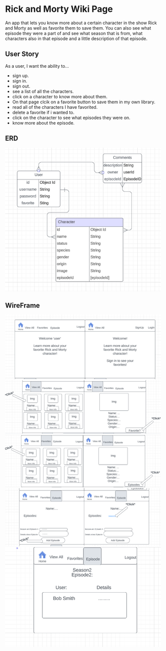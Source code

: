 # Rick and Morty Wiki Page

An app that lets you know more about a certain character in the show Rick and Morty as well as favorite them to save them. You can also see what episode they were a part of and see what season that is from, what characters also in that episode and a little description of that episode.

## User Story

As a user, I want the ability to... 
  - sign up.
  - sign in.  
  - sign out. 
  - see a list of all the characters. 
  - click on a character to know more about them.
  - On that page clcik on a favorite button to save them in my own library. 
  - read all of the characters I have favorited. 
  - delete a favorite if i wanted to. 
  - click on the character to see what episodes they were on. 
  - know more about the episode. 

## ERD

![ERD](public/ERD.PNG)

 ## WireFrame

![WireFrame1](public/WireFramep1.PNG)
![WireFrame2](public/WireFramep2.PNG)
![WireFrame3](public/WireFramep3.PNG)
![WireFrame4](public/WireFramep4.PNG)
![WireFrame5](public/WireFramep5.PNG)
